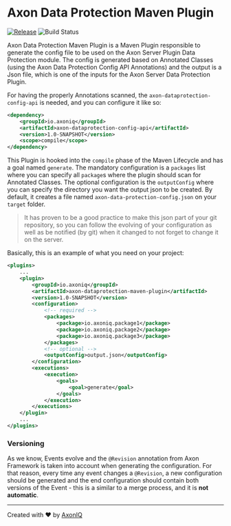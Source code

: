 # Axon Data Protection Maven Plugin

[![Release](https://img.shields.io/github/release/AxonIQ/axon-dataprotection-maven-plugin.svg?style=flat-square)](https://github.com/AxonIQ/axon-dataprotection-maven-plugin/releases/latest)
![Build Status](https://github.com/AxonIQ/axon-dataprotection-maven-plugin/workflows/Axon%20Server%20Plugin%20-%20Data%20Protection/badge.svg?branch=master)

Axon Data Protection Maven Plugin is a Maven Plugin responsible to generate the config file to be used on the Axon Server Plugin Data Protection module. The config is generated based on Annotated Classes (using the Axon Data Protection Config API Annotations) and the output is a Json file, which is one of the inputs for the Axon Server Data Protection Plugin.

For having the properly Annotations scanned, the `axon-dataprotection-config-api` is needed, and you can configure it like so:
```xml
<dependency>
    <groupId>io.axoniq</groupId>
    <artifactId>axon-dataprotection-config-api</artifactId>
    <version>1.0-SNAPSHOT</version>
    <scope>compile</scope>
</dependency>
```

This Plugin is hooked into the `compile` phase of the Maven Lifecycle and has a goal named `generate`.
The mandatory configuration is a `packages` list where you can specify all `package`s where the plugin should scan for Annotated Classes. The optional configuration is the `outputConfig` where you can specify the directory you want the output json to be created. By default, it creates a file named `axon-data-protection-config.json` on your `target` folder.

> It has proven to be a good practice to make this json part of your git repository, so you can follow the evolving of your configuration as well as be notified (by git) when it changed to not forget to change it on the server.

Basically, this is an example of what you need on your project:

```xml
<plugins>
    ...
    <plugin>
        <groupId>io.axoniq</groupId>
        <artifactId>axon-dataprotection-maven-plugin</artifactId>
        <version>1.0-SNAPSHOT</version>
        <configuration>
            <!-- required -->
            <packages>
                <package>io.axoniq.package1</package>
                <package>io.axoniq.package2</package>
                <package>io.axoniq.package3</package>
            </packages>
            <!-- optional -->
            <outputConfig>output.json</outputConfig>
        </configuration>
        <executions>
            <execution>
                <goals>
                    <goal>generate</goal>
                </goals>
            </execution>
        </executions>
    </plugin>
    ...
</plugins>
```

### Versioning

As we know, Events evolve and the `@Revision` annotation from Axon Framework is taken into account when generating the configuration. For that reason, every time any event changes a `@Revision`, a new configuration should be generated and the end configuration should contain both versions of the Event - this is a similar to a merge process, and it is **not automatic**.

---
Created with :heart: by [AxonIQ](https://axoniq.io/)